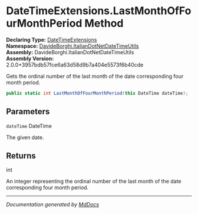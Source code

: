 ﻿<!--  
  <auto-generated>   
    The contents of this file were generated by a tool.  
    Changes to this file may be list if the file is regenerated  
  </auto-generated>   
-->

# DateTimeExtensions.LastMonthOfFourMonthPeriod Method

**Declaring Type:** [DateTimeExtensions](../index.md)  
**Namespace:** [DavideBorghi.ItalianDotNetDateTimeUtils](../../index.md)  
**Assembly:** DavideBorghi.ItalianDotNetDateTimeUtils  
**Assembly Version:** 2.0.0+3957bdb57fce6a63d58d9b7a404e5573f6b40cde

Gets the ordinal number of the last month of the date corresponding four month period.

```csharp
public static int LastMonthOfFourMonthPeriod(this DateTime dateTime);
```

## Parameters

`dateTime`  DateTime

The given date.

## Returns

int

An integer representing the ordinal number of the last month of the date corresponding four month period.

___

*Documentation generated by [MdDocs](https://github.com/ap0llo/mddocs)*
